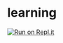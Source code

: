 # learning

[![Run on Repl.it](https://repl.it/badge/github/jor8-sebast1/learning)](https://repl.it/github/jor8-sebast1/learning)